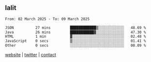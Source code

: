 ## lalit

<!--START_SECTION:waka-->

```txt
From: 02 March 2025 - To: 09 March 2025

JSON          27 mins         ████████████▒░░░░░░░░░░░░   48.69 %
Java          26 mins         ███████████▓░░░░░░░░░░░░░   47.30 %
HTML          1 min           ▓░░░░░░░░░░░░░░░░░░░░░░░░   02.48 %
JavaScript    0 secs          ▒░░░░░░░░░░░░░░░░░░░░░░░░   01.41 %
Other         0 secs          ░░░░░░░░░░░░░░░░░░░░░░░░░   00.09 %
```

<!--END_SECTION:waka-->

[website](https://lalit.sh) | [twitter](https://x.com/@lalitcodes) | [contact](https://lalit.sh/contact)
